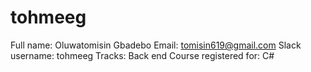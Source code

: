 # tohmeeg
Full name: Oluwatomisin Gbadebo
Email: tomisin619@gmail.com
Slack username: tohmeeg
Tracks: Back end
Course registered for: C#
